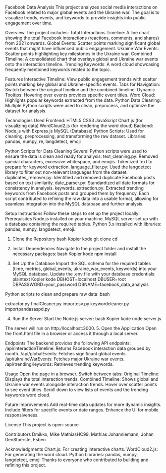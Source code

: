 Facebook Data Analysis
This project analyzes social media interactions on Facebook related to major global events and the Ukraine war. The goal is to visualize trends, events, and keywords to provide insights into public engagement over time.

Overview
The project includes:
Total Interactions Timeline: A line chart showing the total Facebook interactions (reactions, comments, and shares) from 2021 onwards.
Global Events: Scatter points marking significant global events that might have influenced public engagement.
Ukraine War Events: Scatter points highlighting key milestones in the Ukraine war.
Combined Timeline: A consolidated chart that overlays global and Ukraine war events onto the interaction timeline.
Trending Keywords: A word cloud showcasing frequently mentioned keywords related to the topic.

Features
Interactive Timeline: View public engagement trends with scatter points marking key global and Ukraine-specific events.
Tabs for Navigation: Switch between the original timeline and the combined timeline.
Dynamic Tooltips: Hovering over events provides specific event titles.
Word Cloud: Highlights popular keywords extracted from the data.
Python Data Cleaning: Multiple Python scripts were used to clean, preprocess, and optimize the dataset for analysis.

Technologies Used
Frontend:
HTML5
CSS3
JavaScript
Chart.js (for visualizing data)
WordCloud2.js (for rendering the word cloud)
Backend:
Node.js with Express.js
MySQL (Database)
Python Scripts:
Used for cleaning, preprocessing, and transforming the raw dataset.
Libraries: pandas, numpy, re, langdetect, emoji

Python Scripts for Data Cleaning
Several Python scripts were used to ensure the data is clean and ready for analysis:
text_cleaning.py:
Removed special characters, excessive whitespace, and emojis.
Tokenized text to prepare for keyword extraction.
language_filter.py:
Used the langdetect library to filter out non-relevant languages from the dataset.
duplicates_remover.py:
Identified and removed duplicate Facebook posts based on text similarity.
date_parser.py:
Standardized all date formats for consistency in analysis.
keywords_extraction.py:
Extracted trending keywords from Facebook posts and grouped them by frequency.
Each script contributed to refining the raw data into a usable format, allowing for seamless integration into the MySQL database and further analysis.

Setup Instructions
Follow these steps to set up the project locally:
Prerequisites
Node.js installed on your machine.
MySQL server set up with a database containing the required tables.
Python 3.x installed with libraries: pandas, numpy, langdetect, emoji.
1. Clone the Repository
bash
Kopier kode
git clone <repository-link>
cd <repository-folder>

2. Install Dependencies
Navigate to the project folder and install the necessary packages:
bash
Kopier kode
npm install

3. Set Up the Database
Import the SQL schema for the required tables (time, metrics, global_events, ukraine_war_events, keywords) into your MySQL database.
Update the .env file with your database credentials:
plaintext
Kopier kode
DBHOST=localhost
DBUSER=root
DBPASSWORD=your_password
DBNAME=facebook_data_analysis

Python scripts to clean and prepare raw data:
bash

extractor.py
finalCleaner.py
importcsv.py
keywordcleaner.py
importpandasaspd.py

4. Run the Server
Start the Node.js server:
bash
Kopier kode
node server.js

The server will run on http://localhost:3000.
5. Open the Application
Open the front.html file in a browser or access it through a local server.

Endpoints
The backend provides the following API endpoints:
/api/interactionTimeline: Returns Facebook interaction data grouped by month.
/api/globalEvents: Fetches significant global events.
/api/ukraineWarEvents: Fetches major Ukraine war events.
/api/trendingKeywords: Retrieves trending keywords.

Usage
Open the page in a browser.
Switch between tabs:
Original Timeline: Displays the total interaction trends.
Combined Timeline: Shows global and Ukraine war events alongside interaction trends.
Hover over scatter points to see event titles.
Scroll down to view lists of events and the trending keywords word cloud.


Future Improvements
Add real-time data updates for more dynamic insights.
Include filters for specific events or date ranges.
Enhance the UI for mobile responsiveness.

License
This project is open-source

Contributors
Dmikko, Mike
MathiasHC99, Mathias
Johanniemann, Johan
DenStoerste, Esben

Acknowledgments
Chart.js: For creating interactive charts.
WordCloud2.js: For generating the word cloud.
Python Libraries: pandas, numpy, langdetect, emoji
Thanks to everyone who contributed to building and refining this project.

